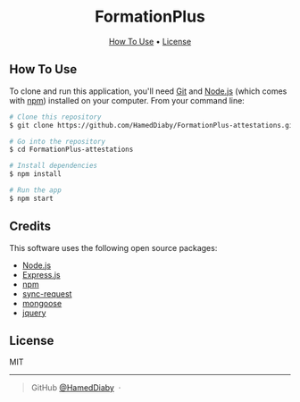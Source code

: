 
<h1 align="center">
  <br>
    FormationPlus
  <br>
</h1>

<p align="center">
  <a href="#how-to-use">How To Use</a> •
  <a href="#license">License</a>
</p>

## How To Use

To clone and run this application, you'll need [Git](https://git-scm.com) and [Node.js](https://nodejs.org/en/download/) (which comes with [npm](http://npmjs.com)) installed on your computer. From your command line:

```bash
# Clone this repository
$ git clone https://github.com/HamedDiaby/FormationPlus-attestations.git

# Go into the repository
$ cd FormationPlus-attestations

# Install dependencies
$ npm install

# Run the app
$ npm start
```

## Credits

This software uses the following open source packages:

- [Node.js](https://nodejs.org/)
- [Express.js](https://expressjs.com/fr/)
- [npm](https://www.npmjs.com/)
- [sync-request](https://www.npmjs.com/package/sync-request)
- [mongoose](https://mongoosejs.com/)
- [jquery](https://api.jquery.com/)

## License

MIT

---

> GitHub [@HamedDiaby](https://github.com/HamedDiaby) &nbsp;&middot;&nbsp;